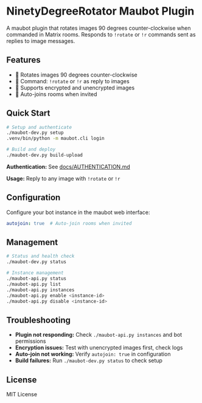# NinetyDegreeRotator Maubot Plugin

A maubot plugin that rotates images 90 degrees counter-clockwise when commanded in Matrix rooms. Responds to `!rotate` or `!r` commands sent as replies to image messages.

## Features

- 🔄 Rotates images 90 degrees counter-clockwise 
- 💬 Command: `!rotate` or `!r` as reply to images
- 🔐 Supports encrypted and unencrypted images
- 🤖 Auto-joins rooms when invited

## Quick Start

```bash
# Setup and authenticate
./maubot-dev.py setup
.venv/bin/python -m maubot.cli login

# Build and deploy
./maubot-dev.py build-upload
```

**Authentication:** See [docs/AUTHENTICATION.md](docs/AUTHENTICATION.md)

**Usage:** Reply to any image with `!rotate` or `!r`

## Configuration

Configure your bot instance in the maubot web interface:

```yaml
autojoin: true  # Auto-join rooms when invited
```

## Management

```bash
# Status and health check
./maubot-dev.py status

# Instance management
./maubot-api.py status
./maubot-api.py list
./maubot-api.py instances
./maubot-api.py enable <instance-id>
./maubot-api.py disable <instance-id>
```

## Troubleshooting

- **Plugin not responding:** Check `./maubot-api.py instances` and bot permissions
- **Encryption issues:** Test with unencrypted images first, check logs
- **Auto-join not working:** Verify `autojoin: true` in configuration
- **Build failures:** Run `./maubot-dev.py status` to check setup

## License

MIT License
